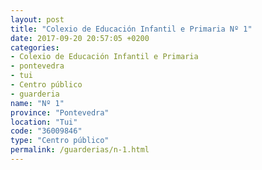 ```yaml
---
layout: post
title: "Colexio de Educación Infantil e Primaria Nº 1"
date: 2017-09-20 20:57:05 +0200
categories:
- Colexio de Educación Infantil e Primaria
- pontevedra
- tui
- Centro público
- guarderia
name: "Nº 1"
province: "Pontevedra"
location: "Tui"
code: "36009846"
type: "Centro público"
permalink: /guarderias/n-1.html
---
```

